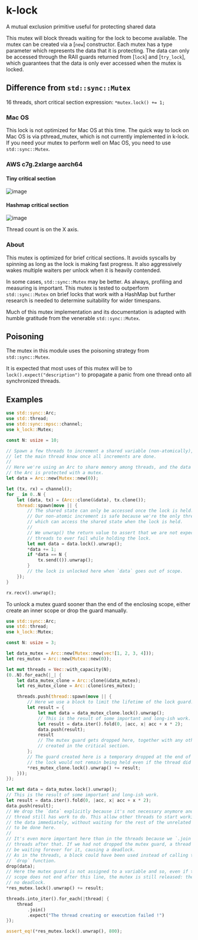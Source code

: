# k-lock

A mutual exclusion primitive useful for protecting shared data

This mutex will block threads waiting for the lock to become available. The
mutex can be created via a \[`new`\] constructor. Each mutex has a type parameter
which represents the data that it is protecting. The data can only be accessed
through the RAII guards returned from \[`lock`\] and \[`try_lock`\], which
guarantees that the data is only ever accessed when the mutex is locked.

## Difference from `std::sync::Mutex`
16 threads, short critical section expression: `*mutex.lock() += 1;`
### Mac OS
This lock is not optimized for Mac OS at this time. The quick way to lock on
Mac OS is via pthread_mutex, which is not currently implemented in k-lock. If
you need your mutex to perform well on Mac OS, you need to use `std::sync::Mutex`.

### AWS c7g.2xlarge aarch64
#### Tiny critical section
![image](https://github.com/kvc0/k-lock/assets/3454741/57446b49-5cb1-4900-9cf9-9e5db874c8b7)
#### Hashmap critical section
![image](https://github.com/kvc0/k-lock/assets/3454741/97ca5c69-0965-4ee2-8957-3722e996969f)


Thread count is on the X axis.

### About
This mutex is optimized for brief critical sections. It avoids syscalls by spinning
as long as the lock is making fast progress. It also aggressively wakes multiple
waiters per unlock when it is heavily contended.

In some cases, `std::sync::Mutex` may be better. As always, profiling and measuring
is important. This mutex is tested to outperform `std::sync::Mutex` on brief locks
that work with a HashMap but further research is needed to determine suitability for
wider timespans.

Much of this mutex implementation and its documentation is adapted with humble
gratitude from the venerable `std::sync::Mutex`.

## Poisoning
The mutex in this module uses the poisoning strategy from `std::sync::Mutex`.

It is expected that most uses of this mutex will be to `lock().expect("description")`
to propagate a panic from one thread onto all synchronized threads.

## Examples

```rust
use std::sync::Arc;
use std::thread;
use std::sync::mpsc::channel;
use k_lock::Mutex;

const N: usize = 10;

// Spawn a few threads to increment a shared variable (non-atomically), and
// let the main thread know once all increments are done.
//
// Here we're using an Arc to share memory among threads, and the data inside
// the Arc is protected with a mutex.
let data = Arc::new(Mutex::new(0));

let (tx, rx) = channel();
for _ in 0..N {
    let (data, tx) = (Arc::clone(&data), tx.clone());
    thread::spawn(move || {
        // The shared state can only be accessed once the lock is held.
        // Our non-atomic increment is safe because we're the only thread
        // which can access the shared state when the lock is held.
        //
        // We unwrap() the return value to assert that we are not expecting
        // threads to ever fail while holding the lock.
        let mut data = data.lock().unwrap();
        *data += 1;
        if *data == N {
            tx.send(()).unwrap();
        }
        // the lock is unlocked here when `data` goes out of scope.
    });
}

rx.recv().unwrap();
```

To unlock a mutex guard sooner than the end of the enclosing scope,
either create an inner scope or drop the guard manually.

```rust
use std::sync::Arc;
use std::thread;
use k_lock::Mutex;

const N: usize = 3;

let data_mutex = Arc::new(Mutex::new(vec![1, 2, 3, 4]));
let res_mutex = Arc::new(Mutex::new(0));

let mut threads = Vec::with_capacity(N);
(0..N).for_each(|_| {
    let data_mutex_clone = Arc::clone(&data_mutex);
    let res_mutex_clone = Arc::clone(&res_mutex);

    threads.push(thread::spawn(move || {
        // Here we use a block to limit the lifetime of the lock guard.
        let result = {
            let mut data = data_mutex_clone.lock().unwrap();
            // This is the result of some important and long-ish work.
            let result = data.iter().fold(0, |acc, x| acc + x * 2);
            data.push(result);
            result
            // The mutex guard gets dropped here, together with any other values
            // created in the critical section.
        };
        // The guard created here is a temporary dropped at the end of the statement, i.e.
        // the lock would not remain being held even if the thread did some additional work.
        *res_mutex_clone.lock().unwrap() += result;
    }));
});

let mut data = data_mutex.lock().unwrap();
// This is the result of some important and long-ish work.
let result = data.iter().fold(0, |acc, x| acc + x * 2);
data.push(result);
// We drop the `data` explicitly because it's not necessary anymore and the
// thread still has work to do. This allow other threads to start working on
// the data immediately, without waiting for the rest of the unrelated work
// to be done here.
//
// It's even more important here than in the threads because we `.join` the
// threads after that. If we had not dropped the mutex guard, a thread could
// be waiting forever for it, causing a deadlock.
// As in the threads, a block could have been used instead of calling the
// `drop` function.
drop(data);
// Here the mutex guard is not assigned to a variable and so, even if the
// scope does not end after this line, the mutex is still released: there is
// no deadlock.
*res_mutex.lock().unwrap() += result;

threads.into_iter().for_each(|thread| {
    thread
        .join()
        .expect("The thread creating or execution failed !")
});

assert_eq!(*res_mutex.lock().unwrap(), 800);
```
